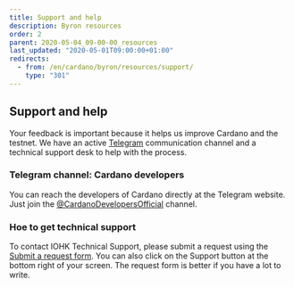 ```yaml
---
title: Support and help
description: Byron resources
order: 2
parent: 2020-05-04_09-00-00_resources
last_updated: "2020-05-01T09:00:00+01:00"
redirects:
  - from: /en/cardano/byron/resources/support/
    type: "301"
---
```

## Support and help

Your feedback is important because it helps us improve Cardano and the testnet. We have an active [Telegram](https://t.me/CardanoDevelopersOfficial) communication channel and a technical support desk to help with the process.

### Telegram channel: Cardano developers

You can reach the developers of Cardano directly at the Telegram website. Just join the [@CardanoDevelopersOfficial](https://t.me/CardanoDevelopersOfficial) channel.

### Hoe to get technical support

To contact IOHK Technical Support, please submit a request using the [Submit a request form](https://iohk.zendesk.com/hc/en-us/requests/new). You can also click on the Support button at the bottom right of your screen. The request form is better if you have a lot to write.
